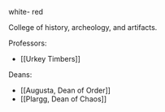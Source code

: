 white- red

College of history, archeology, and artifacts.

Professors:
- [[Urkey Timbers]]

Deans:
- [[Augusta, Dean of Order]]
- [[Plargg, Dean of Chaos]]